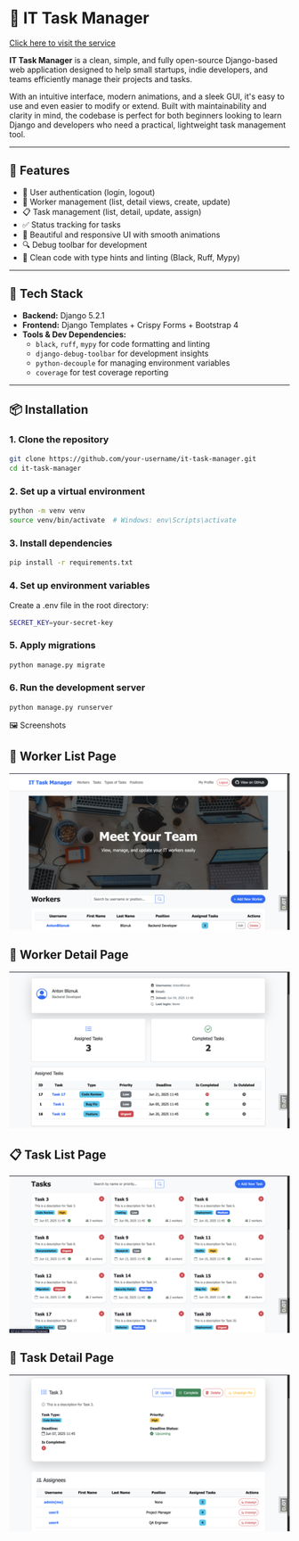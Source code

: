 # 🚀 IT Task Manager
[Click here to visit the service](https://it-task-manager-nws5.onrender.com/)

**IT Task Manager** is a clean, simple, and fully open-source Django-based web application designed to help small startups, indie developers, and teams efficiently manage their projects and tasks.

With an intuitive interface, modern animations, and a sleek GUI, it's easy to use and even easier to modify or extend. Built with maintainability and clarity in mind, the codebase is perfect for both beginners looking to learn Django and developers who need a practical, lightweight task management tool.

---

## 🌟 Features

- 🔐 User authentication (login, logout)
- 🧑 Worker management (list, detail views, create, update)
- 📋 Task management (list, detail, update, assign)
- ✅ Status tracking for tasks
- 💅 Beautiful and responsive UI with smooth animations
- 🔍 Debug toolbar for development
- 🧼 Clean code with type hints and linting (Black, Ruff, Mypy)

---

## 🧰 Tech Stack

- **Backend:** Django 5.2.1
- **Frontend:** Django Templates + Crispy Forms + Bootstrap 4
- **Tools & Dev Dependencies:**  
  - `black`, `ruff`, `mypy` for code formatting and linting  
  - `django-debug-toolbar` for development insights  
  - `python-decouple` for managing environment variables  
  - `coverage` for test coverage reporting

---

## 📦 Installation

### 1. Clone the repository
```bash
git clone https://github.com/your-username/it-task-manager.git
cd it-task-manager
```

### 2. Set up a virtual environment
```bash
python -m venv venv
source venv/bin/activate  # Windows: env\Scripts\activate
```

### 3. Install dependencies
```bash
pip install -r requirements.txt
```

### 4. Set up environment variables
Create a .env file in the root directory:
```bash
SECRET_KEY=your-secret-key
```

### 5. Apply migrations
```bash
python manage.py migrate
```

### 6. Run the development server
```bash
python manage.py runserver
```

🖼️ Screenshots

## 👥 Worker List Page
![Worker List](screenshots/worker-list.png)

## 👤 Worker Detail Page
![Worker Detail](screenshots/worker-detail.png)

## 📋 Task List Page
![Task List](screenshots/task-list.png)

## 📝 Task Detail Page
![Task Detail](screenshots/task-detail.png)